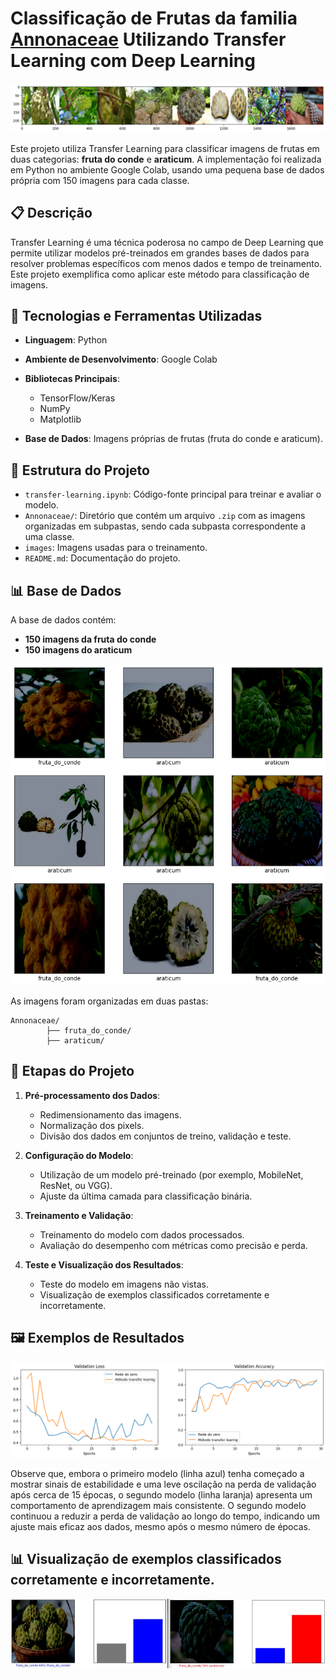 # Classificação de Frutas da familia [Annonaceae](https://pt.wikipedia.org/wiki/Annonaceae) Utilizando Transfer Learning com Deep Learning

![datase](images/dataset.png)

Este projeto utiliza Transfer Learning para classificar imagens de frutas em duas categorias: **fruta do conde** e **araticum**. A implementação foi realizada em Python no ambiente Google Colab, usando uma pequena base de dados própria com 150 imagens para cada classe.

## 📋 Descrição

Transfer Learning é uma técnica poderosa no campo de Deep Learning que permite utilizar modelos pré-treinados em grandes bases de dados para resolver problemas específicos com menos dados e tempo de treinamento. Este projeto exemplifica como aplicar este método para classificação de imagens.

## 🚀 Tecnologias e Ferramentas Utilizadas

- **Linguagem**: Python
- **Ambiente de Desenvolvimento**: Google Colab
- **Bibliotecas Principais**:
  - TensorFlow/Keras
  - NumPy
  - Matplotlib

- **Base de Dados**: Imagens próprias de frutas (fruta do conde e araticum).

## 📂 Estrutura do Projeto

- `transfer-learning.ipynb`: Código-fonte principal para treinar e avaliar o modelo.
- `Annonaceae/`: Diretório que contém um arquivo `.zip` com as imagens organizadas em subpastas, sendo cada subpasta correspondente a uma classe.
- `images`: Imagens usadas para o treinamento.
- `README.md`: Documentação do projeto.

## 📊 Base de Dados

A base de dados contém:
- **150 imagens da fruta do conde**
- **150 imagens do araticum**

![datase1](images/dataset1.png)

As imagens foram organizadas em duas pastas:

    Annonaceae/
            ├── fruta_do_conde/
            ├── araticum/


## 🔧 Etapas do Projeto

1. **Pré-processamento dos Dados**:
   - Redimensionamento das imagens.
   - Normalização dos pixels.
   - Divisão dos dados em conjuntos de treino, validação e teste.

2. **Configuração do Modelo**:
   - Utilização de um modelo pré-treinado (por exemplo, MobileNet, ResNet, ou VGG).
   - Ajuste da última camada para classificação binária.

3. **Treinamento e Validação**:
   - Treinamento do modelo com dados processados.
   - Avaliação do desempenho com métricas como precisão e perda.

4. **Teste e Visualização dos Resultados**:
   - Teste do modelo em imagens não vistas.
   - Visualização de exemplos classificados corretamente e incorretamente.

## 🖼️ Exemplos de Resultados

![fig](images/comparacao.png)

Observe que, embora o primeiro modelo (linha azul) tenha começado a mostrar sinais de estabilidade e uma leve oscilação na perda de validação após cerca de 15 épocas, o segundo modelo (linha laranja) apresenta um comportamento de aprendizagem mais consistente. O segundo modelo continuou a reduzir a perda de validação ao longo do tempo, indicando um ajuste mais eficaz aos dados, mesmo após o mesmo número de épocas.

## 📊 Visualização de exemplos classificados corretamente e incorretamente.

![predicao](images/predicoes.JPG)
